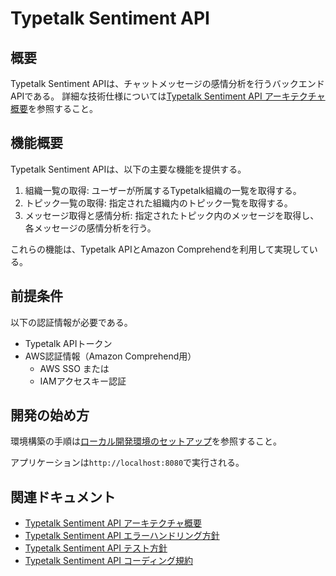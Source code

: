 # Typetalk Sentiment API

## 概要

Typetalk Sentiment APIは、チャットメッセージの感情分析を行うバックエンドAPIである。
詳細な技術仕様については[Typetalk Sentiment API アーキテクチャ概要](docs/architecture-api.md)を参照すること。

## 機能概要

Typetalk Sentiment APIは、以下の主要な機能を提供する。

1. 組織一覧の取得: ユーザーが所属するTypetalk組織の一覧を取得する。
2. トピック一覧の取得: 指定された組織内のトピック一覧を取得する。
3. メッセージ取得と感情分析: 指定されたトピック内のメッセージを取得し、各メッセージの感情分析を行う。

これらの機能は、Typetalk APIとAmazon Comprehendを利用して実現している。

## 前提条件

以下の認証情報が必要である。

- Typetalk APIトークン
- AWS認証情報（Amazon Comprehend用）
  - AWS SSO または
  - IAMアクセスキー認証

## 開発の始め方

環境構築の手順は[ローカル開発環境のセットアップ](../../docs/setup.md)を参照すること。

アプリケーションは`http://localhost:8080`で実行される。

## 関連ドキュメント

- [Typetalk Sentiment API アーキテクチャ概要](docs/architecture-api.md)
- [Typetalk Sentiment API エラーハンドリング方針](docs/error-handling-api.md)
- [Typetalk Sentiment API テスト方針](docs/testing-api.md)
- [Typetalk Sentiment API コーディング規約](docs/coding-standards-api.md)
